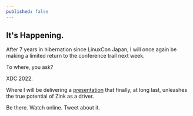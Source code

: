 ```yaml
---
published: false
---
```

## It's Happening.

After 7 years in hibernation since LinuxCon Japan, I will once again be making a limited return to the conference trail next week.

To where, you ask?

XDC 2022.

Where I will be delivering a [presentation](https://indico.freedesktop.org/event/2/contributions/64/) that finally, at long last, unleashes the true potential of Zink as a driver.

Be there. Watch online. Tweet about it.